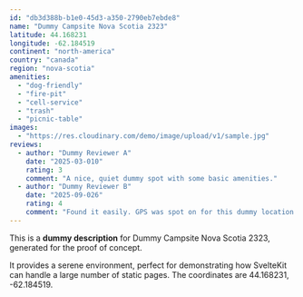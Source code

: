 ```yaml
---
id: "db3d388b-b1e0-45d3-a350-2790eb7ebde8"
name: "Dummy Campsite Nova Scotia 2323"
latitude: 44.168231
longitude: -62.184519
continent: "north-america"
country: "canada"
region: "nova-scotia"
amenities:
  - "dog-friendly"
  - "fire-pit"
  - "cell-service"
  - "trash"
  - "picnic-table"
images:
  - "https://res.cloudinary.com/demo/image/upload/v1/sample.jpg"
reviews:
  - author: "Dummy Reviewer A"
    date: "2025-03-010"
    rating: 3
    comment: "A nice, quiet dummy spot with some basic amenities."
  - author: "Dummy Reviewer B"
    date: "2025-09-026"
    rating: 4
    comment: "Found it easily. GPS was spot on for this dummy location."
---
```


This is a **dummy description** for Dummy Campsite Nova Scotia 2323, generated for the proof of concept.

It provides a serene environment, perfect for demonstrating how SvelteKit can handle a large number of static pages. The coordinates are 44.168231, -62.184519.

